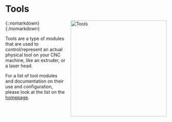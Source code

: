 # Tools

{::nomarkdown}
<a href="/images/glove.png">
  <img src="/images/glove.png" alt="Tools" width="300" height="300" style="float: right; margin-left: 1rem;"/>
</a>
{:/nomarkdown}

Tools are a type of modules that are used to control/represent an actual physical tool on your CNC machine, like an extruder, or a laser head.

For a list of tool modules and documentation on their use and configuration, please look at the list on the [homepage](index).
